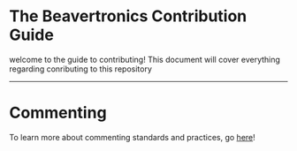 # **The Beavertronics Contribution Guide**
welcome to the guide to contributing! This document will cover everything regarding conributing to this repository

***
# Commenting
To learn more about commenting standards and practices, go [here](/documentation/commenting%20guidelines.md)!